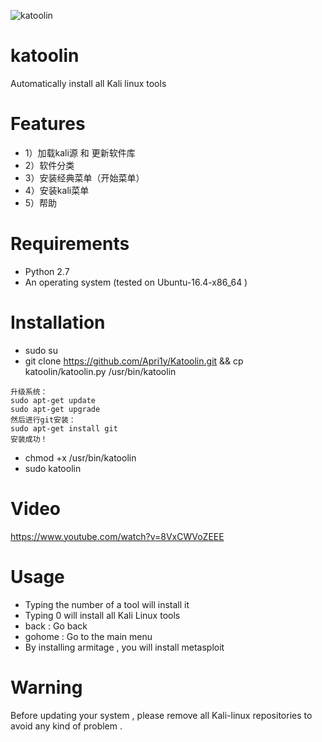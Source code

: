 ![katoolin](https://cloud.githubusercontent.com/assets/8742190/9415562/83397aae-4840-11e5-8f72-28dfffcc70a9.png)
# katoolin
Automatically install all Kali linux tools

# Features
- 1）加载kali源 和 更新软件库
- 2）软件分类
- 3）安装经典菜单（开始菜单）
- 4）安装kali菜单
- 5）帮助

# Requirements
- Python 2.7
- An operating system (tested on Ubuntu-16.4-x86_64 )

# Installation
- sudo su
- git clone https://github.com/Apri1y/Katoolin.git && cp katoolin/katoolin.py /usr/bin/katoolin

```
升级系统： 
sudo apt-get update 
sudo apt-get upgrade 
然后进行git安装： 
sudo apt-get install git 
安装成功！
```

- chmod +x /usr/bin/katoolin
- sudo katoolin 

# Video
https://www.youtube.com/watch?v=8VxCWVoZEEE

# Usage
- Typing the number of a tool will install it
- Typing 0 will install all Kali Linux tools
- back : Go back
- gohome : Go to the main menu
- By installing armitage , you will install metasploit

# Warning
Before updating your system , please remove all Kali-linux repositories to avoid any kind of problem .


